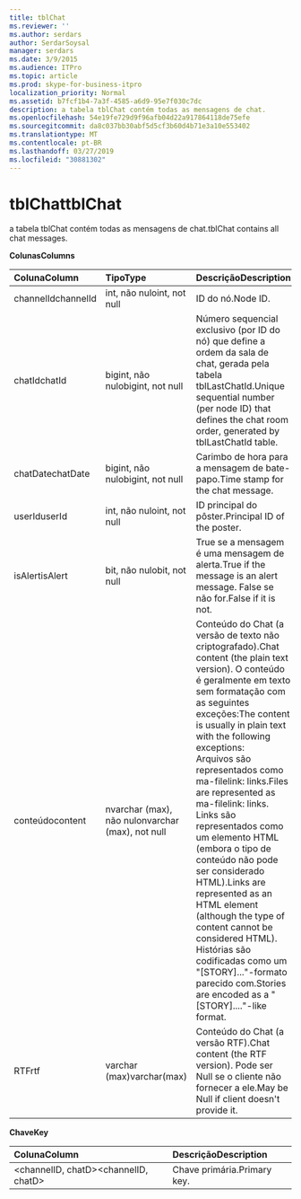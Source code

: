 ```yaml
---
title: tblChat
ms.reviewer: ''
ms.author: serdars
author: SerdarSoysal
manager: serdars
ms.date: 3/9/2015
ms.audience: ITPro
ms.topic: article
ms.prod: skype-for-business-itpro
localization_priority: Normal
ms.assetid: b7fcf1b4-7a3f-4585-a6d9-95e7f030c7dc
description: a tabela tblChat contém todas as mensagens de chat.
ms.openlocfilehash: 54e19fe729d9f96afb04d22a917864118de75efe
ms.sourcegitcommit: da8c037bb30abf5d5cf3b60d4b71e3a10e553402
ms.translationtype: MT
ms.contentlocale: pt-BR
ms.lasthandoff: 03/27/2019
ms.locfileid: "30881302"
---
```

# <a name="tblchat"></a><span data-ttu-id="dbaae-103">tblChat</span><span class="sxs-lookup"><span data-stu-id="dbaae-103">tblChat</span></span>
 
<span data-ttu-id="dbaae-104">a tabela tblChat contém todas as mensagens de chat.</span><span class="sxs-lookup"><span data-stu-id="dbaae-104">tblChat contains all chat messages.</span></span>
  
<span data-ttu-id="dbaae-105">**Colunas**</span><span class="sxs-lookup"><span data-stu-id="dbaae-105">**Columns**</span></span>

|<span data-ttu-id="dbaae-106">**Coluna**</span><span class="sxs-lookup"><span data-stu-id="dbaae-106">**Column**</span></span>|<span data-ttu-id="dbaae-107">**Tipo**</span><span class="sxs-lookup"><span data-stu-id="dbaae-107">**Type**</span></span>|<span data-ttu-id="dbaae-108">**Descrição**</span><span class="sxs-lookup"><span data-stu-id="dbaae-108">**Description**</span></span>|
|:-----|:-----|:-----|
|<span data-ttu-id="dbaae-109">channelId</span><span class="sxs-lookup"><span data-stu-id="dbaae-109">channelId</span></span>  <br/> |<span data-ttu-id="dbaae-110">int, não nulo</span><span class="sxs-lookup"><span data-stu-id="dbaae-110">int, not null</span></span>  <br/> |<span data-ttu-id="dbaae-111">ID do nó.</span><span class="sxs-lookup"><span data-stu-id="dbaae-111">Node ID.</span></span>  <br/> |
|<span data-ttu-id="dbaae-112">chatId</span><span class="sxs-lookup"><span data-stu-id="dbaae-112">chatId</span></span>  <br/> |<span data-ttu-id="dbaae-113">bigint, não nulo</span><span class="sxs-lookup"><span data-stu-id="dbaae-113">bigint, not null</span></span>  <br/> |<span data-ttu-id="dbaae-114">Número sequencial exclusivo (por ID do nó) que define a ordem da sala de chat, gerada pela tabela tblLastChatId.</span><span class="sxs-lookup"><span data-stu-id="dbaae-114">Unique sequential number (per node ID) that defines the chat room order, generated by tblLastChatId table.</span></span>  <br/> |
|<span data-ttu-id="dbaae-115">chatDate</span><span class="sxs-lookup"><span data-stu-id="dbaae-115">chatDate</span></span>  <br/> |<span data-ttu-id="dbaae-116">bigint, não nulo</span><span class="sxs-lookup"><span data-stu-id="dbaae-116">bigint, not null</span></span>  <br/> |<span data-ttu-id="dbaae-117">Carimbo de hora para a mensagem de bate-papo.</span><span class="sxs-lookup"><span data-stu-id="dbaae-117">Time stamp for the chat message.</span></span>  <br/> |
|<span data-ttu-id="dbaae-118">userId</span><span class="sxs-lookup"><span data-stu-id="dbaae-118">userId</span></span>  <br/> |<span data-ttu-id="dbaae-119">int, não nulo</span><span class="sxs-lookup"><span data-stu-id="dbaae-119">int, not null</span></span>  <br/> |<span data-ttu-id="dbaae-120">ID principal do pôster.</span><span class="sxs-lookup"><span data-stu-id="dbaae-120">Principal ID of the poster.</span></span>  <br/> |
|<span data-ttu-id="dbaae-121">isAlert</span><span class="sxs-lookup"><span data-stu-id="dbaae-121">isAlert</span></span>  <br/> |<span data-ttu-id="dbaae-122">bit, não nulo</span><span class="sxs-lookup"><span data-stu-id="dbaae-122">bit, not null</span></span>  <br/> |<span data-ttu-id="dbaae-123">True se a mensagem é uma mensagem de alerta.</span><span class="sxs-lookup"><span data-stu-id="dbaae-123">True if the message is an alert message.</span></span> <span data-ttu-id="dbaae-124">False se não for.</span><span class="sxs-lookup"><span data-stu-id="dbaae-124">False if it is not.</span></span>  <br/> |
|<span data-ttu-id="dbaae-125">conteúdo</span><span class="sxs-lookup"><span data-stu-id="dbaae-125">content</span></span>  <br/> |<span data-ttu-id="dbaae-126">nvarchar (max), não nulo</span><span class="sxs-lookup"><span data-stu-id="dbaae-126">nvarchar (max), not null</span></span>  <br/> | <span data-ttu-id="dbaae-127">Conteúdo do Chat (a versão de texto não criptografado).</span><span class="sxs-lookup"><span data-stu-id="dbaae-127">Chat content (the plain text version).</span></span> <span data-ttu-id="dbaae-128">O conteúdo é geralmente em texto sem formatação com as seguintes exceções:</span><span class="sxs-lookup"><span data-stu-id="dbaae-128">The content is usually in plain text with the following exceptions:</span></span> <br/>  <span data-ttu-id="dbaae-129">Arquivos são representados como ma-filelink: links.</span><span class="sxs-lookup"><span data-stu-id="dbaae-129">Files are represented as ma-filelink: links.</span></span> <br/>  <span data-ttu-id="dbaae-130">Links são representados como um elemento HTML (embora o tipo de conteúdo não pode ser considerado HTML).</span><span class="sxs-lookup"><span data-stu-id="dbaae-130">Links are represented as an HTML element (although the type of content cannot be considered HTML).</span></span> <br/>  <span data-ttu-id="dbaae-131">Histórias são codificadas como um "[STORY]..."-formato parecido com.</span><span class="sxs-lookup"><span data-stu-id="dbaae-131">Stories are encoded as a "[STORY]...."-like format.</span></span> <br/> |
|<span data-ttu-id="dbaae-132">RTF</span><span class="sxs-lookup"><span data-stu-id="dbaae-132">rtf</span></span>  <br/> |<span data-ttu-id="dbaae-133">varchar (max)</span><span class="sxs-lookup"><span data-stu-id="dbaae-133">varchar(max)</span></span>  <br/> |<span data-ttu-id="dbaae-134">Conteúdo do Chat (a versão RTF).</span><span class="sxs-lookup"><span data-stu-id="dbaae-134">Chat content (the RTF version).</span></span> <span data-ttu-id="dbaae-135">Pode ser Null se o cliente não fornecer a ele.</span><span class="sxs-lookup"><span data-stu-id="dbaae-135">May be Null if client doesn't provide it.</span></span>  <br/> |
   
<span data-ttu-id="dbaae-136">**Chave**</span><span class="sxs-lookup"><span data-stu-id="dbaae-136">**Key**</span></span>

|<span data-ttu-id="dbaae-137">**Coluna**</span><span class="sxs-lookup"><span data-stu-id="dbaae-137">**Column**</span></span>|<span data-ttu-id="dbaae-138">**Descrição**</span><span class="sxs-lookup"><span data-stu-id="dbaae-138">**Description**</span></span>|
|:-----|:-----|
|<span data-ttu-id="dbaae-139">\<channelID, chatD\></span><span class="sxs-lookup"><span data-stu-id="dbaae-139">\<channelID, chatD\></span></span>  <br/> |<span data-ttu-id="dbaae-140">Chave primária.</span><span class="sxs-lookup"><span data-stu-id="dbaae-140">Primary key.</span></span>  <br/> |
   

